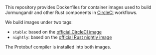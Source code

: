 This repository provides Dockerfiles for container images used to
build Jormungandr and other Rust components in
[CircleCI](https://circleci.com/) workflows.

We build images under two tags:

- `stable`: based on the [official CircleCI image][circleci-image]
- `nightly`: based on the [official Rust nightly image][nightly-image]

[circleci-image]: https://circleci.com/docs/2.0/circleci-images/#rust
[nightly-image]: https://hub.docker.com/r/rustlang/rust

The Protobuf compiler is installed into both images.
